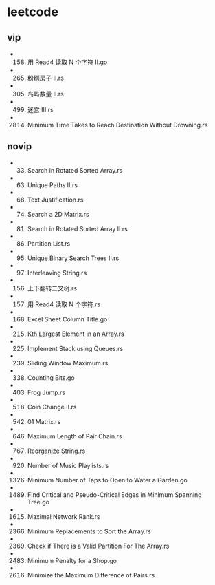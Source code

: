 # leetcode

## vip
* 158. 用 Read4 读取 N 个字符 II.go
* 265. 粉刷房子 II.rs
* 305. 岛屿数量 II.rs
* 499. 迷宫 III.rs
* 2814. Minimum Time Takes to Reach Destination Without Drowning.rs

## novip
* 33. Search in Rotated Sorted Array.rs
* 63. Unique Paths II.rs
* 68. Text Justification.rs
* 74. Search a 2D Matrix.rs
* 81. Search in Rotated Sorted Array II.rs
* 86. Partition List.rs
* 95. Unique Binary Search Trees II.rs
* 97. Interleaving String.rs
* 156. 上下翻转二叉树.rs
* 157. 用 Read4 读取 N 个字符.rs
* 168. Excel Sheet Column Title.go
* 215. Kth Largest Element in an Array.rs
* 225. Implement Stack using Queues.rs
* 239. Sliding Window Maximum.rs
* 338. Counting Bits.go
* 403. Frog Jump.rs
* 518. Coin Change II.rs
* 542. 01 Matrix.rs
* 646. Maximum Length of Pair Chain.rs
* 767. Reorganize String.rs
* 920. Number of Music Playlists.rs
* 1326. Minimum Number of Taps to Open to Water a Garden.go
* 1489. Find Critical and Pseudo-Critical Edges in Minimum Spanning Tree.go
* 1615. Maximal Network Rank.rs
* 2366. Minimum Replacements to Sort the Array.rs
* 2369. Check if There is a Valid Partition For The Array.rs
* 2483. Minimum Penalty for a Shop.go
* 2616. Minimize the Maximum Difference of Pairs.rs
